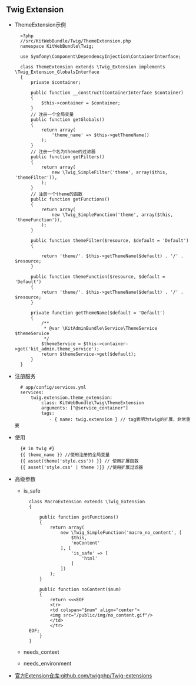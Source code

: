 ## Twig Extension
- ThemeExtension示例

		<?php
		//src/KitWebBundle/Twig/ThemeExtension.php
		namespace KitWebBundle\Twig;
		
		use Symfony\Component\DependencyInjection\ContainerInterface;
		
		class ThemeExtension extends \Twig_Extension implements \Twig_Extension_GlobalsInterface
		{
		    private $container;
		    
		    public function __construct(ContainerInterface $container)
		    {
		        $this->container = $container;
		    }
		    // 注册一个全局变量
		    public function getGlobals()
		    {
		        return array(
		            'theme_name' => $this->getThemeName()
		        );
		    }
			// 注册一个名为theme的过滤器
		    public function getFilters()
		    {
		        return array(
		            new \Twig_SimpleFilter('theme', array($this, 'themeFilter')),
		        );
		    }
		    // 注册一个theme的函数
		    public function getFunctions()
		    {
		        return array(
		            new \Twig_SimpleFunction('theme', array($this, 'themeFunction')),
		        );
		    }
		    
		    public function themeFilter($resource, $default = 'Default')
		    {
		        
		        return 'theme/'. $this->getThemeName($default) . '/' . $resource;
		    }
		    
		    public function themeFunction($resource, $default = 'Default')
		    {
		        return 'theme/'. $this->getThemeName($default) . '/' . $resource;
		    }
		    
		    private function getThemeName($default = 'Default')
		    {
		        /**
		         * @var \KitAdminBundle\Service\ThemeService $themeService
		         */
		        $themeService = $this->container->get('kit_admin.theme_service');
		        return $themeService->get($default);
		    }
		}
- 注册服务

		# app/config/services.yml
		services:
			twig.extension.theme_extension:
        		class: KitWebBundle\Twig\ThemeExtension
        		arguments: ["@service_container"]
        		tags:
         		   - { name: twig.extension } // tag表明为twig的扩展，非常重要
         		 
- 使用
		
		{# in twig #}
		{{ theme_name }} //使用注册的全局变量
		{{ asset(theme('style.css')) }} // 使用扩展函数
		{{ asset('style.css' | theme )}} //使用扩展过滤器
- 高级参数
	- is_safe
	
            class MacroExtension extends \Twig_Extension
            {

                public function getFunctions()
                {
                    return array(
                        new \Twig_SimpleFunction('macro_no_content', [
                            $this,
                            'noContent'
                        ], [
                            'is_safe' => [
                                'html'
                            ]
                        ])
                    );
                }

                public function noContent($num)
                {
                    return <<<EOF
                    <tr>
                    <td colspan="$num" align="center">
                    <img src="/public/img/no_content.gif"/>
                    </td>
                    </tr>
            EOF;
                }
            }
	- needs_context
	- needs_environment
- [官方Extension仓库:github.com/twigphp/Twig-extensions](https://github.com/twigphp/Twig-extensions)